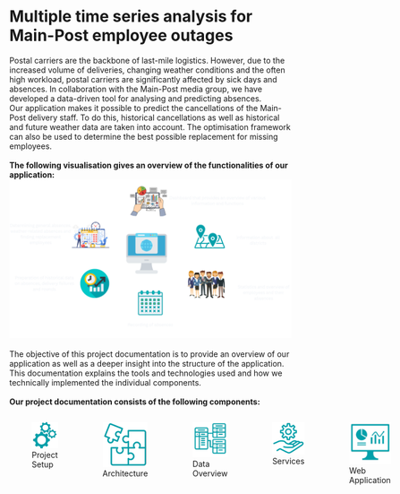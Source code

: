 
# Multiple time series analysis for Main-Post employee outages

Postal carriers are the backbone of last-mile logistics. However, due to the increased volume of deliveries, changing weather conditions and the often high workload, postal carriers are significantly affected by sick days and absences. In collaboration with the Main-Post media group, we have developed a data-driven tool for analysing and predicting absences.
<br>
Our application makes it possible to predict the cancellations of the Main-Post delivery staff. To do this, historical cancellations as well as historical and future weather data are taken into account. The optimisation framework can also be used to determine the best possible replacement for missing employees.
<br>
<br>
**The following visualisation gives an overview of the functionalities of our application:**
<br>
![Application Overview](application_overview.png)
<br>
<br>
The objective of this project documentation is to provide an overview of our application as well as a deeper insight into the structure of the application. This documentation explains the tools and technologies used and how we technically implemented the individual components. 
<br>
<br>
**Our project documentation consists of the following components:**
<br>
<div style="display: flex; justify-content: space-between;">
    <figure>
        <a href="/mainpost-doc/projectSetup/installation/"><img src="set-up.png" alt="Overview"></a>
        <figcaption>Project Setup</figcaption>
    </figure>
    <figure>
        <a href="/mainpost-doc/architecture/overview/"><img src="architecture.png" alt="Architecture"></a>
        <figcaption>Architecture</figcaption>
    </figure>
    <figure>
        <a href="/mainpost-doc/data/overview_data/"><img src="data.png" alt="Data"></a>
        <figcaption>Data Overview</figcaption>
    </figure>
    <figure>
        <a href="/mainpost-doc/externalServices/servicesWebApp/"><img src="services.png" alt="Services"></a>
        <figcaption>Services</figcaption>
    </figure>
    <figure>
        <a href="/mainpost-doc/frontend/landingpage/"><img src="web_application.png" alt="Web Application"></a>
        <figcaption>Web Application</figcaption>
    </figure>
    <figure>
        <a href="/mainpost-doc/backend/data_prep/"><img src="backend.png" alt="Backend"></a>
        <figcaption>Backend</figcaption>
    </figure>
</div>


